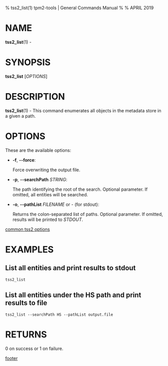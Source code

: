 % tss2_list(1) tpm2-tools | General Commands Manual
%
% APRIL 2019

# NAME

**tss2_list**(1) -

# SYNOPSIS

**tss2_list** [*OPTIONS*]

# DESCRIPTION

**tss2_list**(1) - This command enumerates all objects in the metadata store in a given a path.

# OPTIONS

These are the available options:

  * **-f**, **\--force**:

    Force overwriting the output file.

  * **-p**, **\--searchPath** _STRING_:

    The path identifying the root of the search. Optional parameter. If omitted,
    all entities will be searched.

  * **-o**, **\--pathList** _FILENAME_ or _-_ (for stdout):

    Returns the colon-separated list of paths. Optional parameter. If omitted,
    results will be printed to _STDOUT_.

[common tss2 options](common/tss2-options.md)

# EXAMPLES

## List all entities and print results to stdout
```
tss2_list
```
## List all entities under the HS path and print results to file
```
tss2_list --searchPath HS --pathList output.file
```

# RETURNS

0 on success or 1 on failure.

[footer](common/footer.md)
